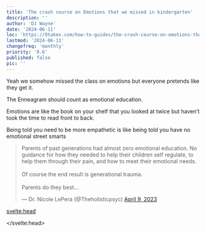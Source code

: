 ```yaml
---
title: 'The crash course on Emotions that we missed in kindergarten'
description: ''
author: 'DJ Wayne'
date: '2024-06-11'
loc: 'https://9takes.com/how-to-guides/the-crash-course-on-emotions-that-we-missed-in-kindergarden'
lastmod: '2024-06-11'
changefreq: 'monthly'
priority: '0.6'
published: false
pic: ''
---
```


<!-- conflict styles in relationships
conflict synonym
internal and external conflict
 -->

<script>
	import  PopCard  from "$lib/components/atoms/PopCard.svelte";
</script>

<p class="firstLetter">Yeah we somehow missed the class on emotions but everyone pretends like they get it.</p>

The Enneagram should count as emotional education.

Emotions are like the book on your shelf that you looked at twice but haven’t took the time to read front to back.

Being told you need to be more empathetic is like being told you have no emotional street smarts

<blockquote class="twitter-tweet"><p lang="en" dir="ltr">Parents of past generations had almost zero emotional education. No guidance for how they needed to help their children self regulate, to help them through their pain, and how to meet their emotional needs. <br><br>Of course the end result is generational trauma. <br><br>Parents do they best…</p>&mdash; Dr. Nicole LePera (@Theholisticpsyc) <a href="https://twitter.com/Theholisticpsyc/status/1644983048897720322?ref_src=twsrc%5Etfw">April 9, 2023</a></blockquote>

<!-- https://x.com/Theholisticpsyc/status/1644983048897720322 -->

<svelte:head>

<script async src="https://platform.twitter.com/widgets.js" charset="utf-8"></script>

</svelte:head>

